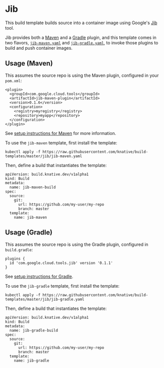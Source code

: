 # Jib

This build template builds source into a container image using Google's
[Jib](https://github.com/GoogleContainerTools/jib) tool.

Jib provides both a
[Maven](https://github.com/GoogleContainerTools/jib/tree/master/jib-maven-plugin)
and a
[Gradle](https://github.com/GoogleContainerTools/jib/tree/master/jib-gradle-plugin)
plugin, and this template comes in two flavors,
[`jib-maven.yaml`](./jib-maven.yaml) and [`jib-gradle.yaml`](./jib-gradle.yaml),
to invoke those plugins to build and push container images.

## Usage (Maven)

This assumes the source repo is using the Maven plugin, configured in your
`pom.xml`:

```
<plugin>
  <groupId>com.google.cloud.tools</groupId>
  <artifactId>jib-maven-plugin</artifactId>
  <version>0.1.6</version>
  <configuration>
    <registry>myregistry</registry>
    <repository>myapp</repository>
  </configuration>
</plugin>
```

See [setup instructions for
Maven](https://github.com/GoogleContainerTools/jib/tree/master/jib-maven-plugin#setup)
for more information.

To use the `jib-maven` template, first install the template:

```
kubectl apply -f https://raw.githubusercontent.com/knative/build-templates/master/jib/jib-maven.yaml
```

Then, define a build that instantiates the template:

```
apiVersion: build.knative.dev/v1alpha1
kind: Build
metadata:
  name: jib-maven-build
spec:
  source:
    git:
      url: https://github.com/my-user/my-repo
      branch: master
  template:
    name: jib-maven
```

## Usage (Gradle)

This assumes the source repo is using the Gradle plugin, configured in
`build.gradle`:

```
plugins {
  id 'com.google.cloud.tools.jib' version '0.1.1'
}
```

See [setup instructions for
Gradle](https://github.com/GoogleContainerTools/jib/tree/master/jib-gradle-plugin#setup).

To use the `jib-gradle` template, first install the template:

```
kubectl apply -f https://raw.githubusercontent.com/knative/build-templates/master/jib/jib-gradle.yaml
```

Then, define a build that instantiates the template:

```
apiVersion: build.knative.dev/v1alpha1
kind: Build
metadata:
  name: jib-gradle-build
spec:
  source:
    git:
      url: https://github.com/my-user/my-repo
      branch: master
  template:
    name: jib-gradle
```
